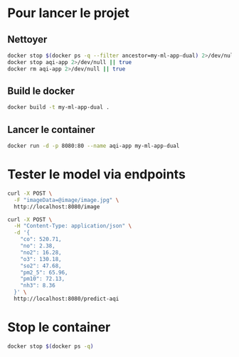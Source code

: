 # Pour lancer le projet

## Nettoyer

```bash
docker stop $(docker ps -q --filter ancestor=my-ml-app-dual) 2>/dev/null || true
docker stop aqi-app 2>/dev/null || true
docker rm aqi-app 2>/dev/null || true
```

## Build le docker

```bash
docker build -t my-ml-app-dual .
```

## Lancer le container

```bash
docker run -d -p 8080:80 --name aqi-app my-ml-app-dual
```

# Tester le model via endpoints

```bash
curl -X POST \
  -F "imageData=@image/image.jpg" \
  http://localhost:8080/image
```

```bash
curl -X POST \
  -H "Content-Type: application/json" \
  -d '{
    "co": 520.71,
    "no": 2.38,
    "no2": 16.28,
    "o3": 130.18,
    "so2": 47.68,
    "pm2_5": 65.96,
    "pm10": 72.13,
    "nh3": 8.36
  }' \
  http://localhost:8080/predict-aqi
  ```

# Stop le container

```bash
docker stop $(docker ps -q)
```